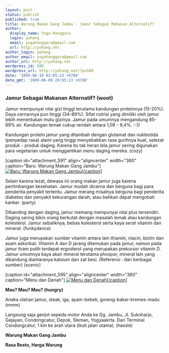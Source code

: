 ```yaml
---
layout: post
status: publish
published: true
title: Warung Makan Gang Jambu - Jamur Sebagai Makanan Alternatif?
author:
  display_name: Yoga Hanggara
  login: yohang
  email: yogahanggara@gmail.com
  url: http://yohang.net
author_login: yohang
author_email: yogahanggara@gmail.com
author_url: http://yohang.net
wordpress_id: 589
wordpress_url: http://yohang.net/?p=589
date: '2009-06-10 03:05:23 +0700'
date_gmt: '2009-06-09 20:05:23 +0700'
---
```

### Jamur Sebagai Makanan Alternatif? (woot)  
Jamur mempunyai nilai gizi tinggi terutama kandungan proteinnya (15-20%). Daya cernannya pun tinggi (34-89%). Sifat nutrisi yang dimiliki oleh jamur lebih menentukan mutu gizinya. Jamur pada umumnya mengandung 85-89% air. Kandungan lemak cukup rendah antara 1,08 - 9,4%. :-))

Kandungan protein jamur yang ditambah dengan glutamat dan nukleotida (penyedap rasa) alami yang tinggi menyebabkan rasa gurihnya kuat, selezat produk - produk daging. Karena itu tak heran bila jamur sering digunakan para vegetarian untuk menggantikan menu daging mereka. (cozy)

[caption id="attachment\_591" align="aligncenter" width="360" caption="Baru: Warung Makan Gang Jambu"] [![Baru: Warung Makan Gang Jambu](http://yohang.net/wp-content/uploads/2009/06/ggjambu-360x496.jpg "Baru: Warung Makan Gang Jambu")[/caption]](http://yohang.net/wp-content/uploads/2009/06/ggjambu.jpg)

Selain karena lezat, dewasa ini orang makan jamur juga karena pertimbangan kesehatan. Jamur mudah dicerna dan berguna bagi para penderita penyakit tertentu. Jamur merang misalnya berguna bagi penderita diabetes dan penyakit kekurangan darah, atau bahkan dapat mengobati kanker. (party)

Dibanding dengan daging, jamur memang mempunyai nilai plus tersendiri. Daging sering bikin orang berkutat dengan masalah lemak atau kandungan kolesterol. Jamur sebaliknya, bebas kolesterol serta kaya serat vitamin dan mineral. (funkydance)

Jamur juga merupakan sumber vitamin antara lain thiamin, niacin, biotin dan asam askorbat. Vitamin A dan D jarang ditemukan pada jamur, namun pada jamur tiram putih terdapat ergosterol yang merupakan prekursor vitamin D. Jamur umumnya kaya akan mineral terutama phospor, mineral lain yang dikandung diantaranya kalsium dan zat besi. (Referensi : dari berbagai sumber) (scenic)

[caption id="attachment\_595" align="aligncenter" width="360" caption="Menu dan Denah"] [![Menu dan Denah](http://yohang.net/wp-content/uploads/2009/06/hargadenah-360x450.jpg "Menu dan Denah")[/caption]](http://yohang.net/wp-content/uploads/2009/06/hargadenah.jpg)

**Mau? Mau? Mau? (hungry)**

Aneka olahan jamur, steak, iga, ayam-bebek, goreng-bakar-kremes-madu (mmm)

Langsung saja genjot sepeda motor Anda ke Gg. Jambu, Jl. Sukoharjo, Gejayan, Condongcatur, Depok, Sleman, Yogyaakrta. Dari Terminal Condongcatur, 1 km ke arah utara (ikuti jalan utama). (hassle)

**Warung Makan Gang Jambu**

**Rasa Resto, Harga Warung**

